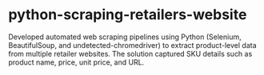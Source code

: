 # python-scraping-retailers-website
Developed automated web scraping pipelines using Python (Selenium, BeautifulSoup, and undetected-chromedriver) to extract product-level data from multiple retailer websites. The solution captured SKU details such as product name, price, unit price, and URL.
